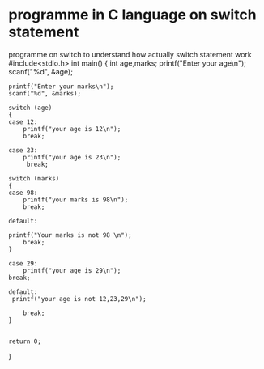 # programme in C language on switch statement
 programme on switch to understand how actually switch statement work
#include<stdio.h>
int main()
{
    int age,marks;
    printf("Enter your age\n");
    scanf("%d", &age);

    printf("Enter your marks\n");
    scanf("%d", &marks);

    switch (age)
    {
    case 12:
        printf("your age is 12\n");
        break;

    case 23: 
        printf("your age is 23\n");
         break;

    switch (marks)
    {
    case 98:
        printf("your marks is 98\n");
        break;
    
    default:

    printf("Your marks is not 98 \n");
        break;
    }

    case 29:
        printf("your age is 29\n");
    break;
    
    default:
     printf("your age is not 12,23,29\n");

        break;
    }


    return 0;


}